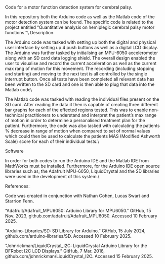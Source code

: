 Code for a motor function detection system for cerebral palsy.

In this repository both the Arduino code as well as the Matlab code of the motor detection system can be found. The specific code is related to the project entitled “Quantitative analysis on hemiplegic cerebral palsy motor functions.”\\
Description

The Arduino code was tasked with setting up both the digital and physical user interface by setting up 4 push buttons as well as a digital LCD display. The Arduino was further tasked by initialising an MPU-6050 accelerometer along with an SD card data logging shield. The overall design enabled the user to visualise and record the current acceleration as well as the current max rang of motion for this movement. The recording (including stopping and starting) and moving to the next test is all controlled by the single interrupt button. Once all tests have been completed all relevant data has been written to the SD card and one is then able to plug that data into the Matlab code\\

The Matlab code was tasked with reading the individual files present on the SD card. After reading the data it then is capable of creating three different bar graphs for each of the effected regions tested. This was to enable non-technical practitioners to understand and interpret the patient’s max range of motion in order to determine a personalised treatment plan for the patient. Furthermore, the code was also tasked with calculating the patients % decrease in range of motion when compared to set of normal values which could then be used to calculate the patients MAS (Modified Ashworth Scale) score for each of their individual tests.\\

Software

In order for both codes to run the Arduino IDE and the Matlab IDE from MathWorks must be installed. Furthermore, for the Arduino IDE open source libraries such as; the Adafruit MPU-6050, LiquidCrystal and the SD libraries were used in the development of this system.\\

References:

Code was created in conjunction with Nathan Cohen, Lucas Swart and Starrion Fenn.

“Adafruit/Adafruit_MPU6050: Arduino Library for MPU6050.” GitHub, 15 Nov. 2023, github.com/adafruit/Adafruit_MPU6050. Accessed 10 February 2025.

“Arduino-Libraries/SD: SD Library for Arduino.” GitHub, 15 July 2024, github.com/arduino-libraries/SD. Accessed 10 February 2025.

“Johnrickman/LiquidCrystal_I2C: LiquidCrystal Arduino Library for the DFRobot I2C LCD Displays.” GitHub, 7 Mar. 2016, github.com/johnrickman/LiquidCrystal_I2C. Accessed 15 February 2025.



